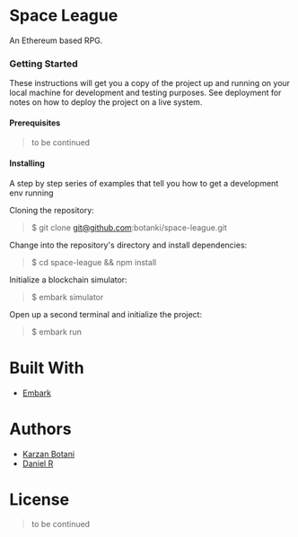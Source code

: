 # Space League
An Ethereum based RPG.

### Getting Started
These instructions will get you a copy of the project up and running on your local machine for development and testing purposes. See deployment for notes on how to deploy the project on a live system.

#### Prerequisites
> to be continued

#### Installing
A step by step series of examples that tell you how to get a development env running

Cloning the repository:
> $ git clone git@github.com:botanki/space-league.git

Change into the repository's directory and install dependencies:
> $ cd space-league && npm install

Initialize a blockchain simulator:
> $ embark simulator

Open up a second terminal and initialize the project:
> $ embark run

# Built With
* [Embark](https://github.com/embark-framework/embark)

# Authors
* [Karzan Botani](https://github.com/botanki)
* [Daniel R](https://github.com/DanielRX)

# License
> to be continued